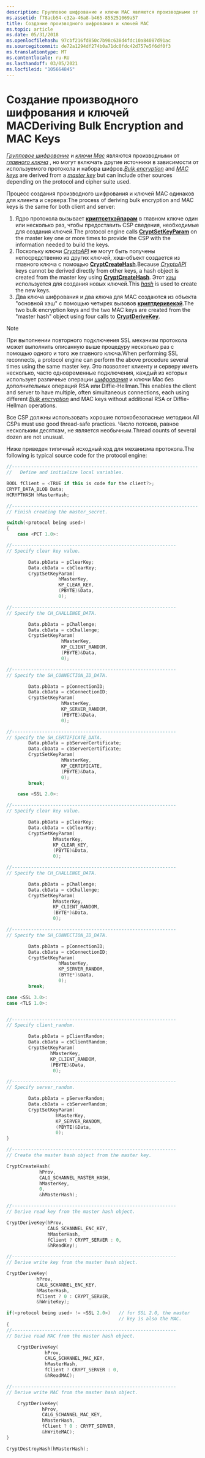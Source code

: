 ```yaml
---
description: Групповое шифрование и ключи MAC являются производными от главного ключа, но могут включать другие источники в зависимости от используемого протокола и набора шифров.
ms.assetid: f78acb54-c32a-46a8-b465-855251069a57
title: Создание производного шифрования и ключей MAC
ms.topic: article
ms.date: 05/31/2018
ms.openlocfilehash: 97cbf216fd850c7b98c638d4fdc10a84087d91ac
ms.sourcegitcommit: de72a1294df274b0a71dc0fdc42d757e5f6df0f3
ms.translationtype: MT
ms.contentlocale: ru-RU
ms.lasthandoff: 03/05/2021
ms.locfileid: "105664845"
---
```

# <a name="deriving-bulk-encryption-and-mac-keys"></a><span data-ttu-id="7d724-103">Создание производного шифрования и ключей MAC</span><span class="sxs-lookup"><span data-stu-id="7d724-103">Deriving Bulk Encryption and MAC Keys</span></span>

<span data-ttu-id="7d724-104">[*Групповое шифрование*](../secgloss/b-gly.md) и [*ключи Mac*](../secgloss/m-gly.md) являются производными от [*главного ключа*](../secgloss/m-gly.md) , но могут включать другие источники в зависимости от используемого протокола и набора шифров.</span><span class="sxs-lookup"><span data-stu-id="7d724-104">[*Bulk encryption*](../secgloss/b-gly.md) and [*MAC keys*](../secgloss/m-gly.md) are derived from a [*master key*](../secgloss/m-gly.md) but can include other sources depending on the protocol and cipher suite used.</span></span>

<span data-ttu-id="7d724-105">Процесс создания производного шифрования и ключей MAC одинаков для клиента и сервера:</span><span class="sxs-lookup"><span data-stu-id="7d724-105">The process of deriving bulk encryption and MAC keys is the same for both client and server:</span></span>

1.  <span data-ttu-id="7d724-106">Ядро протокола вызывает [**криптсеткэйпарам**](/windows/desktop/api/Wincrypt/nf-wincrypt-cryptsetkeyparam) в главном ключе один или несколько раз, чтобы предоставить CSP сведения, необходимые для создания ключей.</span><span class="sxs-lookup"><span data-stu-id="7d724-106">The protocol engine calls [**CryptSetKeyParam**](/windows/desktop/api/Wincrypt/nf-wincrypt-cryptsetkeyparam) on the master key one or more times to provide the CSP with the information needed to build the keys.</span></span>
2.  <span data-ttu-id="7d724-107">Поскольку ключи [*CryptoAPI*](../secgloss/c-gly.md) не могут быть получены непосредственно из других ключей, хэш-объект создается из главного ключа с помощью [**CryptCreateHash**](/windows/desktop/api/Wincrypt/nf-wincrypt-cryptcreatehash).</span><span class="sxs-lookup"><span data-stu-id="7d724-107">Because [*CryptoAPI*](../secgloss/c-gly.md) keys cannot be derived directly from other keys, a hash object is created from the master key using [**CryptCreateHash**](/windows/desktop/api/Wincrypt/nf-wincrypt-cryptcreatehash).</span></span> <span data-ttu-id="7d724-108">Этот [*хэш*](../secgloss/h-gly.md) используется для создания новых ключей.</span><span class="sxs-lookup"><span data-stu-id="7d724-108">This [*hash*](../secgloss/h-gly.md) is used to create the new keys.</span></span>
3.  <span data-ttu-id="7d724-109">Два ключа шифрования и два ключа для MAC создаются из объекта "основной хэш" с помощью четырех вызовов [**криптдеривекэй**](/windows/desktop/api/Wincrypt/nf-wincrypt-cryptderivekey).</span><span class="sxs-lookup"><span data-stu-id="7d724-109">The two bulk encryption keys and the two MAC keys are created from the "master hash" object using four calls to [**CryptDeriveKey**](/windows/desktop/api/Wincrypt/nf-wincrypt-cryptderivekey).</span></span>

> [!Note]
> <span data-ttu-id="7d724-110">При выполнении повторного подключения SSL механизм протокола может выполнить описанную выше процедуру несколько раз с помощью одного и того же главного ключа.</span><span class="sxs-lookup"><span data-stu-id="7d724-110">When performing SSL reconnects, a protocol engine can perform the above procedure several times using the same master key.</span></span> <span data-ttu-id="7d724-111">Это позволяет клиенту и серверу иметь несколько, часто одновременные подключения, каждый из которых использует различные операции [*шифрования*](../secgloss/b-gly.md) и ключи Mac без дополнительных операций RSA или Diffie-Hellman.</span><span class="sxs-lookup"><span data-stu-id="7d724-111">This enables the client and server to have multiple, often simultaneous connections, each using different [*Bulk encryption*](../secgloss/b-gly.md) and MAC keys without additional RSA or Diffie-Hellman operations.</span></span>
> 
> <span data-ttu-id="7d724-112">Все CSP должны использовать хорошие потокобезопасные методики.</span><span class="sxs-lookup"><span data-stu-id="7d724-112">All CSPs must use good thread-safe practices.</span></span> <span data-ttu-id="7d724-113">Число потоков, равное нескольким десяткам, не является необычным.</span><span class="sxs-lookup"><span data-stu-id="7d724-113">Thread counts of several dozen are not unusual.</span></span>

 

<span data-ttu-id="7d724-114">Ниже приведен типичный исходный код для механизма протокола.</span><span class="sxs-lookup"><span data-stu-id="7d724-114">The following is typical source code for the protocol engine:</span></span>


```C++
//--------------------------------------------------------------------
//   Define and initialize local variables.

BOOL fClient = <TRUE if this is code for the client?>;
CRYPT_DATA_BLOB Data;
HCRYPTHASH hMasterHash;

//--------------------------------------------------------------------
// Finish creating the master_secret.

switch(<protocol being used>)
{
    case <PCT 1.0>:

//------------------------------------------------------------
// Specify clear key value.

        Data.pbData = pClearKey;
        Data.cbData = cbClearKey;
        CryptSetKeyParam(
                   hMasterKey, 
                   KP_CLEAR_KEY, 
                   (PBYTE)&Data, 
                   0);

//------------------------------------------------------------
// Specify the CH_CHALLENGE_DATA.

        Data.pbData = pChallenge;
        Data.cbData = cbChallenge;
        CryptSetKeyParam(
                    hMasterKey, 
                    KP_CLIENT_RANDOM, 
                    (PBYTE)&Data, 
                    0);

//------------------------------------------------------------
// Specify the SH_CONNECTION_ID_DATA.

        Data.pbData = pConnectionID;
        Data.cbData = cbConnectionID;
        CryptSetKeyParam(
                    hMasterKey, 
                    KP_SERVER_RANDOM, 
                    (PBYTE)&Data, 
                    0);

//------------------------------------------------------------
// Specify the SH_CERTIFICATE_DATA.
        Data.pbData = pbServerCertificate;
        Data.cbData = cbServerCertificate;
        CryptSetKeyParam(
                    hMasterKey, 
                    KP_CERTIFICATE, 
                    (PBYTE)&Data, 
                    0);
        break;

    case <SSL 2.0>:

//------------------------------------------------------------
// Specify clear key value.

        Data.pbData = pClearKey;
        Data.cbData = cbClearKey;
        CryptSetKeyParam(
                 hMasterKey, 
                 KP_CLEAR_KEY, 
                 (PBYTE)&Data, 
                 0);

//------------------------------------------------------------
// Specify the CH_CHALLENGE_DATA.

        Data.pbData = pChallenge;
        Data.cbData = cbChallenge;
        CryptSetKeyParam(
                 hMasterKey, 
                 KP_CLIENT_RANDOM,
                 (BYTE*)&Data, 
                 0);

//------------------------------------------------------------
// Specify the SH_CONNECTION_ID_DATA.

        Data.pbData = pConnectionID;
        Data.cbData = cbConnectionID;
        CryptSetKeyParam(
                   hMasterKey, 
                   KP_SERVER_RANDOM,
                   (BYTE*)&Data, 
                   0);
        break;

case <SSL 3.0>:
case <TLS 1.0>:


//------------------------------------------------------------
// Specify client_random.

        Data.pbData = pClientRandom;
        Data.cbData = cbClientRandom;
        CryptSetKeyParam(
                hMasterKey, 
                KP_CLIENT_RANDOM, 
                (PBYTE)&Data, 
                 0);

//------------------------------------------------------------
// Specify server_random.

        Data.pbData = pServerRandom;
        Data.cbData = cbServerRandom;
        CryptSetKeyParam(
                  hMasterKey, 
                  KP_SERVER_RANDOM, 
                  (PBYTE)&Data, 
                  0);
}

//------------------------------------------------------------
// Create the master hash object from the master key.

CryptCreateHash(
            hProv, 
            CALG_SCHANNEL_MASTER_HASH,
            hMasterKey, 
            0, 
            &hMasterHash);

//------------------------------------------------------------
// Derive read key from the master hash object.

CryptDeriveKey(hProv, 
               CALG_SCHANNEL_ENC_KEY, 
               hMasterHash,
               fClient ? CRYPT_SERVER : 0,
               &hReadKey);

//------------------------------------------------------------
// Derive write key from the master hash object.

CryptDeriveKey(
           hProv,
           CALG_SCHANNEL_ENC_KEY,
           hMasterHash,
           fClient ? 0 : CRYPT_SERVER,
           &hWriteKey);

if(<protocol being used> != <SSL 2.0>)   // for SSL 2.0, the master 
                                         // key is also the MAC.
{
//------------------------------------------------------------
// Derive read MAC from the master hash object.

    CryptDeriveKey(
              hProv,
              CALG_SCHANNEL_MAC_KEY,
              hMasterHash,
              fClient ? CRYPT_SERVER : 0,
              &hReadMAC);

//------------------------------------------------------------
// Derive write MAC from the master hash object.

    CryptDeriveKey(
             hProv,
             CALG_SCHANNEL_MAC_KEY,
             hMasterHash,
             fClient ? 0 : CRYPT_SERVER,
             &hWriteMAC);
}

CryptDestroyHash(hMasterHash);
```



 

 
